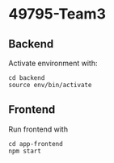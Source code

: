 # 49795-Team3

## Backend
Activate environment with: 
```
cd backend
source env/bin/activate
```

## Frontend
Run frontend with 
```
cd app-frontend
npm start
```

